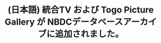 ---
layout: post-en-none
published: true
title: '(日本語) 統合TV および Togo Picture Gallery が NBDCデータベースアーカイブに追加されました。'
tags:
- service
category: en
---